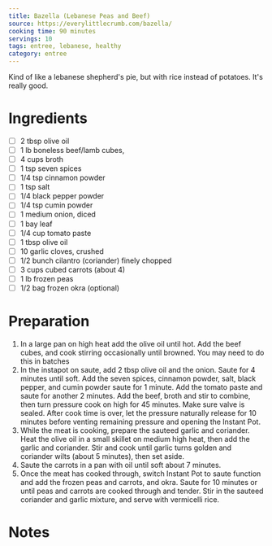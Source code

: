 ```yaml
---
title: Bazella (Lebanese Peas and Beef)
source: https://everylittlecrumb.com/bazella/
cooking time: 90 minutes
servings: 10
tags: entree, lebanese, healthy
category: entree
---
```


Kind of like a lebanese shepherd's pie, but with rice instead of potatoes. It's really good.

Ingredients
===========

* [ ] 2 tbsp olive oil
* [ ] 1 lb boneless beef/lamb cubes,
* [ ] 4 cups broth
* [ ] 1 tsp seven spices
* [ ] 1/4 tsp cinnamon powder
* [ ] 1 tsp salt
* [ ] 1/4 black pepper powder
* [ ] 1/4 tsp cumin powder
* [ ] 1 medium onion, diced
* [ ] 1 bay leaf
* [ ] 1/4 cup tomato paste
* [ ] 1 tbsp olive oil
* [ ] 10 garlic cloves, crushed
* [ ] 1/2 bunch cilantro (coriander) finely chopped
* [ ] 3 cups cubed carrots (about 4)
* [ ] 1 lb frozen peas
* [ ] 1/2 bag frozen okra (optional)

Preparation
===========
1. In a large pan on high heat add the olive oil until hot. Add the beef cubes, and cook stirring occasionally until browned. You may need to do this in batches
2. In the instapot on saute, add 2 tbsp olive oil and the onion. Saute for 4 minutes until soft. Add the seven spices, cinnamon powder, salt, black pepper, and cumin powder saute for 1 minute. Add the tomato paste and saute for another 2 minutes. Add the beef, broth and stir to combine, then turn pressure cook on high for 45 minutes. Make sure valve is sealed. After cook time is over, let the pressure naturally release for 10 minutes before venting remaining pressure and opening the Instant Pot.
3. While the meat is cooking, prepare the sauteed garlic and coriander. Heat the olive oil in a small skillet on medium high heat, then add the garlic and coriander. Stir and cook until garlic turns golden and coriander wilts (about 5 minutes), then set aside.
4. Saute the carrots in a pan with oil until soft about 7 minutes.
4. Once the meat has cooked through, switch Instant Pot to saute function and add the frozen peas and carrots, and okra. Saute for 10 minutes or until peas and carrots are cooked through and tender. Stir in the sauteed coriander and garlic mixture, and serve with vermicelli rice.

Notes
=====
